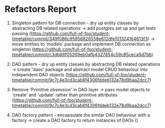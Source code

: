 Refactors Report
=================

1. Singleton pattern for DB connection - dry up entity classes by abstracting DB related operations
   -> add postgres set up and get tests passing (https://github.com/full-of-foo/student-timetable/commit/349f086c95956826558e612dfe101324164613f3)
   -> move entities to 'models' package and implement DB connection as singleton (https://github.com/full-of-foo/student-timetable/commit/c3db86f05269eb0afb4327854c59c85ceca5d7bb)  
   
2. DAO pattern - dry up entity classes by abstracting DB related operations
   -> create 'daos' package and abstract model CRUD behaviour into independent DAO objects (https://github.com/full-of-foo/student-timetable/commit/9c7c4e3cd3cab6f4306fddeb132e78d9baa2dcc7)
   
3. Remove 'Primitive obsession' in DAO layer
   -> pass model objects to 'create' and 'update' rather than primitive attributes (https://github.com/full-of-foo/student-timetable/commit/9c7c4e3cd3cab6f4306fddeb132e78d9baa2dcc7)
   
4. DAO factory pattern - encapsulate the similar DAO behaviour with a factory
   -> create a DAO factory to return instances of DAOs ()
    
